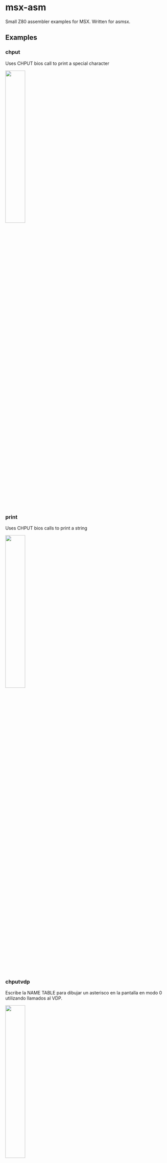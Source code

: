 # msx-asm
Small Z80 assembler examples for MSX. Written for asmsx.

## Examples

### chput

Uses CHPUT bios call to print a special character

<img src="https://github.com/rpelorosso/msx-asm/assets/6107574/373e8683-7e06-405a-80d1-8d7a5b1a6793" width="35%"/>

### print

Uses CHPUT bios calls to print a string

<img src="https://github.com/rpelorosso/msx-asm/assets/6107574/dab90761-a383-4cd9-996d-f63ed4893703" width="35%"/>

### chputvdp

Escribe la NAME TABLE para dibujar un asterisco en la pantalla en modo 0 utilizando llamados al VDP.

<img src="https://github.com/rpelorosso/msx-asm/assets/6107574/ee389d2d-ea29-430b-b672-04fcf3bbc2e7" width="35%"/>

### printvdp

Escribe la NAME TABLE para escribir un string en pantalla utilizando un loop.

<img src="https://github.com/rpelorosso/msx-asm/assets/6107574/15bbec2f-eb0e-4cd4-974a-6a682acc54d4" width="35%"/>

### h_timi 

Hooks to VBlank interrupt

<img src="https://github.com/rpelorosso/msx-asm/assets/6107574/cab5ddf3-2934-430f-8b94-ef8d75bfbcfa" width="35%"/>

### chmod

Inicializa un modo gráfico utilizando una llamada a la función CHMOD del bios

<img src="https://github.com/rpelorosso/msx-asm/assets/6107574/4088762c-829a-439b-b6a2-85cfa81b1d30" width="35%"/>

### dump_to_vram 

Writes an image stored in Ram to video ram. Doesn´t use OUTI.

<img src="https://github.com/rpelorosso/msx-asm/assets/6107574/545164c4-51f1-4454-aa29-4589d2a05a58" width="35%"/>


